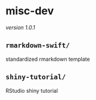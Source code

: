 # misc-dev

*version 1.0.1*

## `rmarkdown-swift/`
standardized rmarkdown template

## `shiny-tutorial/`
RStudio shiny tutorial
